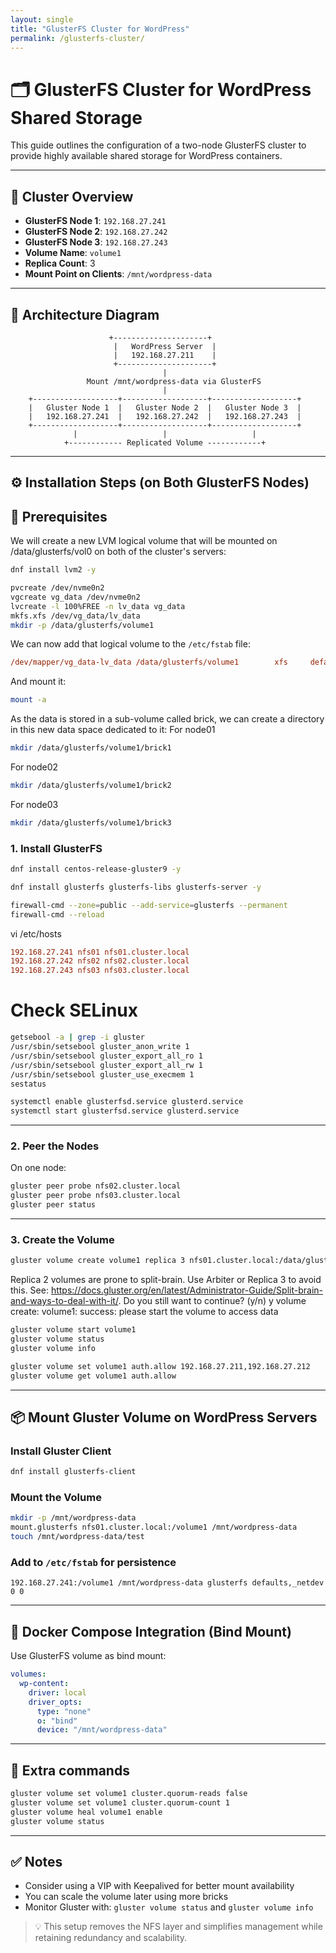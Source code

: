 ```yaml
---
layout: single
title: "GlusterFS Cluster for WordPress"
permalink: /glusterfs-cluster/
---
```


# 🗂️ GlusterFS Cluster for WordPress Shared Storage

This guide outlines the configuration of a two-node GlusterFS cluster to provide highly available shared storage for WordPress containers.

---

## 🧱 Cluster Overview

- **GlusterFS Node 1**: `192.168.27.241`
- **GlusterFS Node 2**: `192.168.27.242`
- **GlusterFS Node 3**: `192.168.27.243`
- **Volume Name**: `volume1`
- **Replica Count**: 3
- **Mount Point on Clients**: `/mnt/wordpress-data`

---

## 📌 Architecture Diagram

```
                      +---------------------+
                       |   WordPress Server  |
                       |   192.168.27.211    |
                       +---------------------+
                                  |      
                 Mount /mnt/wordpress-data via GlusterFS
                                  |
    +-------------------+-------------------+-------------------+
    |   Gluster Node 1  |   Gluster Node 2  |   Gluster Node 3  |
    |   192.168.27.241  |   192.168.27.242  |   192.168.27.243  |
    +-------------------+-------------------+-------------------+
              |                   |                   |        
            +------------ Replicated Volume ------------+
```

---

## ⚙️ Installation Steps (on Both GlusterFS Nodes)

## 🧰 Prerequisites

We will create a new LVM logical volume that will be mounted on /data/glusterfs/vol0 on both of the cluster's servers:
```bash
dnf install lvm2 -y
```
```bash
pvcreate /dev/nvme0n2
vgcreate vg_data /dev/nvme0n2
lvcreate -l 100%FREE -n lv_data vg_data
mkfs.xfs /dev/vg_data/lv_data
mkdir -p /data/glusterfs/volume1
```

We can now add that logical volume to the ``/etc/fstab`` file:
```ini
/dev/mapper/vg_data-lv_data /data/glusterfs/volume1        xfs     defaults        1 2
```

And mount it:
```bash
mount -a
```

As the data is stored in a sub-volume called brick, we can create a directory in this new data space dedicated to it:
For node01
```bash
mkdir /data/glusterfs/volume1/brick1
```

For node02
```bash
mkdir /data/glusterfs/volume1/brick2
```

For node03
```bash
mkdir /data/glusterfs/volume1/brick3
```

### 1. Install GlusterFS

```bash
dnf install centos-release-gluster9 -y
```
```bash
dnf install glusterfs glusterfs-libs glusterfs-server -y
```

```bash
firewall-cmd --zone=public --add-service=glusterfs --permanent
firewall-cmd --reload
```

vi /etc/hosts
```ini
192.168.27.241 nfs01 nfs01.cluster.local
192.168.27.242 nfs02 nfs02.cluster.local
192.168.27.243 nfs03 nfs03.cluster.local
```
# Check SELinux
```bash
getsebool -a | grep -i gluster
/usr/sbin/setsebool gluster_anon_write 1
/usr/sbin/setsebool gluster_export_all_ro 1
/usr/sbin/setsebool gluster_export_all_rw 1
/usr/sbin/setsebool gluster_use_execmem 1
sestatus
```

```bash
systemctl enable glusterfsd.service glusterd.service
systemctl start glusterfsd.service glusterd.service
```

---

### 2. Peer the Nodes

On one node:
```bash
gluster peer probe nfs02.cluster.local
gluster peer probe nfs03.cluster.local
gluster peer status
```

---

### 3. Create the Volume

```bash
gluster volume create volume1 replica 3 nfs01.cluster.local:/data/glusterfs/volume1/brick1/ nfs02.cluster.local:/data/glusterfs/volume1/brick2/ nfs03.cluster.local:/data/glusterfs/volume1/brick3/ force
```
Replica 2 volumes are prone to split-brain. Use Arbiter or Replica 3 to avoid this. See: https://docs.gluster.org/en/latest/Administrator-Guide/Split-brain-and-ways-to-deal-with-it/.
Do you still want to continue?
 (y/n) y
volume create: volume1: success: please start the volume to access data

```bash
gluster volume start volume1
gluster volume status
gluster volume info
```

```bash
gluster volume set volume1 auth.allow 192.168.27.211,192.168.27.212
gluster volume get volume1 auth.allow
```

---

## 📦 Mount Gluster Volume on WordPress Servers

### Install Gluster Client

```bash
dnf install glusterfs-client
```

### Mount the Volume

```bash
mkdir -p /mnt/wordpress-data
mount.glusterfs nfs01.cluster.local:/volume1 /mnt/wordpress-data
touch /mnt/wordpress-data/test
```

### Add to `/etc/fstab` for persistence

```fstab
192.168.27.241:/volume1 /mnt/wordpress-data glusterfs defaults,_netdev 0 0
```

---

## 🐳 Docker Compose Integration (Bind Mount)

Use GlusterFS volume as bind mount:

```yaml
volumes:
  wp-content:
    driver: local
    driver_opts:
      type: "none"
      o: "bind"
      device: "/mnt/wordpress-data"
```

---

## 🚀 Extra commands

```bash
gluster volume set volume1 cluster.quorum-reads false
gluster volume set volume1 cluster.quorum-count 1
gluster volume heal volume1 enable
gluster volume status
```
---

## ✅ Notes

- Consider using a VIP with Keepalived for better mount availability
- You can scale the volume later using more bricks
- Monitor Gluster with: `gluster volume status` and `gluster volume info`

> 💡 This setup removes the NFS layer and simplifies management while retaining redundancy and scalability.